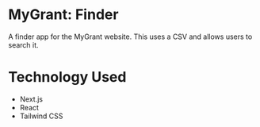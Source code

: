 # MyGrant: Finder
A finder app for the MyGrant website. This uses a CSV and allows users to search it.

# Technology Used
- Next.js
- React
- Tailwind CSS
